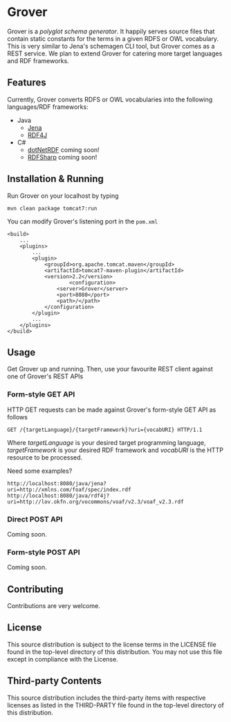# Grover
Grover is a _polyglot schema generator_. It happily serves source files that contain static constants for the terms in a given RDFS or OWL vocabulary. This is very similar to Jena's schemagen CLI tool, but Grover comes as a REST service. We plan to extend Grover for catering more target languages and RDF frameworks.

## Features
Currently, Grover converts RDFS or OWL vocabularies into the following languages/RDF frameworks:
* Java
	* [Jena](https://jena.apache.org/)
	* [RDF4J](http://rdf4j.org/)
* C#
	* [dotNetRDF](http://dotnetrdf.org/) coming soon!
	* [RDFSharp](https://rdfsharp.codeplex.com/) coming soon!

## Installation & Running
Run Grover on your localhost by typing
```
mvn clean package tomcat7:run
```

You can modify Grover's listening port in the `pom.xml`
```
<build>
	...
	<plugins>
		...
		<plugin>
			<groupId>org.apache.tomcat.maven</groupId>
			<artifactId>tomcat7-maven-plugin</artifactId>
			<version>2.2</version>  	
            		<configuration>
				<server>Grover</server>
				<port>8080</port>
				<path>/</path>
			</configuration>
		</plugin>
		...
	</plugins>
</build>
```

## Usage
Get Grover up and running. Then, use your favourite REST client against one of Grover's REST APIs

### Form-style GET API
HTTP GET requests can be made against Grover's form-style GET API as follows
```
GET /{targetLanguage}/{targetFramework}?uri={vocabURI} HTTP/1.1
```
Where _targetLanguage_ is your desired target programming language, _targetFramework_ is your desired RDF framework and _vocabURI_ is the HTTP resource to be processed.

Need some examples?
```
http://localhost:8080/java/jena?uri=http://xmlns.com/foaf/spec/index.rdf
http://localhost:8080/java/rdf4j?uri=http://lov.okfn.org/vocommons/voaf/v2.3/voaf_v2.3.rdf
```

### Direct POST API
Coming soon.

### Form-style POST API
Coming soon.

## Contributing
Contributions are very welcome.

## License
This source distribution is subject to the license terms in the LICENSE file found in the top-level directory of this distribution.
You may not use this file except in compliance with the License.

## Third-party Contents
This source distribution includes the third-party items with respective licenses as listed in the THIRD-PARTY file found in the top-level directory of this distribution.
